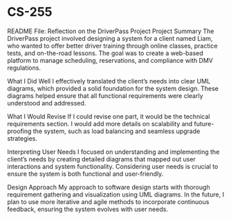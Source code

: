 # CS-255
README File: Reflection on the DriverPass Project
Project Summary
The DriverPass project involved designing a system for a client named Liam, who wanted to offer better driver training through online classes, practice tests, and on-the-road lessons. The goal was to create a web-based platform to manage scheduling, reservations, and compliance with DMV regulations.

What I Did Well
I effectively translated the client’s needs into clear UML diagrams, which provided a solid foundation for the system design. These diagrams helped ensure that all functional requirements were clearly understood and addressed.

What I Would Revise
If I could revise one part, it would be the technical requirements section. I would add more details on scalability and future-proofing the system, such as load balancing and seamless upgrade strategies.

Interpreting User Needs
I focused on understanding and implementing the client’s needs by creating detailed diagrams that mapped out user interactions and system functionality. Considering user needs is crucial to ensure the system is both functional and user-friendly.

Design Approach
My approach to software design starts with thorough requirement gathering and visualization using UML diagrams. In the future, I plan to use more iterative and agile methods to incorporate continuous feedback, ensuring the system evolves with user needs.

